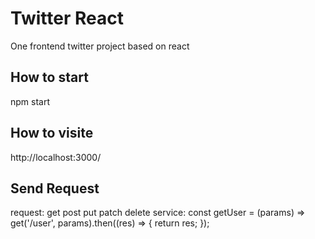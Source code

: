# Twitter React
One frontend twitter project based on react

## How to start
npm start

## How to visite
http://localhost:3000/

## Send Request
request: get post put patch delete
service: const getUser = (params) => get('/user', params).then((res) => {
  return res;
});